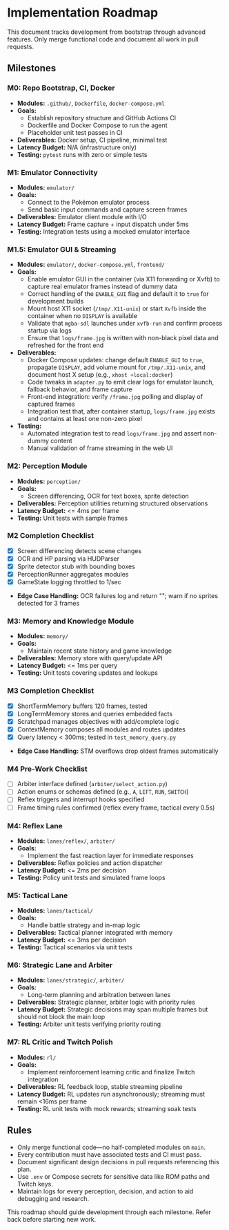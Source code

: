 # Implementation Roadmap

This document tracks development from bootstrap through advanced features. Only merge functional code and document all work in pull requests.

## Milestones

### M0: Repo Bootstrap, CI, Docker
- **Modules:** `.github/`, `Dockerfile`, `docker-compose.yml`
- **Goals:**
  - Establish repository structure and GitHub Actions CI
  - Dockerfile and Docker Compose to run the agent
  - Placeholder unit test passes in CI
- **Deliverables:** Docker setup, CI pipeline, minimal test
- **Latency Budget:** N/A (infrastructure only)
- **Testing:** `pytest` runs with zero or simple tests

### M1: Emulator Connectivity
- **Modules:** `emulator/`
- **Goals:**
  - Connect to the Pokémon emulator process
  - Send basic input commands and capture screen frames
- **Deliverables:** Emulator client module with I/O
- **Latency Budget:** Frame capture + input dispatch under 5ms
- **Testing:** Integration tests using a mocked emulator interface

### M1.5: Emulator GUI & Streaming
- **Modules:** `emulator/`, `docker-compose.yml`, `frontend/`
- **Goals:**
  - Enable emulator GUI in the container (via X11 forwarding or Xvfb) to capture real emulator frames instead of dummy data
  - Correct handling of the `ENABLE_GUI` flag and default it to `true` for development builds
  - Mount host X11 socket (`/tmp/.X11-unix`) or start `Xvfb` inside the container when no `DISPLAY` is available
  - Validate that `mgba-sdl` launches under `xvfb-run` and confirm process startup via logs
  - Ensure that `logs/frame.jpg` is written with non-black pixel data and refreshed for the front end
- **Deliverables:**
  - Docker Compose updates: change default `ENABLE_GUI` to `true`, propagate `DISPLAY`, add volume mount for `/tmp/.X11-unix`, and document host X setup (e.g., `xhost +local:docker`)
  - Code tweaks in `adapter.py` to emit clear logs for emulator launch, fallback behavior, and frame capture
  - Front-end integration: verify `/frame.jpg` polling and display of captured frames
  - Integration test that, after container startup, `logs/frame.jpg` exists and contains at least one non-zero pixel
- **Testing:**
  - Automated integration test to read `logs/frame.jpg` and assert non-dummy content
  - Manual validation of frame streaming in the web UI

### M2: Perception Module
- **Modules:** `perception/`
- **Goals:**
  - Screen differencing, OCR for text boxes, sprite detection
- **Deliverables:** Perception utilities returning structured observations
- **Latency Budget:** <= 4ms per frame
- **Testing:** Unit tests with sample frames

### M2 Completion Checklist
- [x] Screen differencing detects scene changes
- [x] OCR and HP parsing via HUDParser
- [x] Sprite detector stub with bounding boxes
- [x] PerceptionRunner aggregates modules
- [x] GameState logging throttled to 1/sec
- **Edge Case Handling:** OCR failures log and return ""; warn if no sprites detected for 3 frames

### M3: Memory and Knowledge Module
- **Modules:** `memory/`
- **Goals:**
  - Maintain recent state history and game knowledge
- **Deliverables:** Memory store with query/update API
- **Latency Budget:** <= 1ms per query
- **Testing:** Unit tests covering updates and lookups

### M3 Completion Checklist
- [x] ShortTermMemory buffers 120 frames, tested
- [x] LongTermMemory stores and queries embedded facts
- [x] Scratchpad manages objectives with add/complete logic
- [x] ContextMemory composes all modules and routes updates
- [x] Query latency < 300ms; tested in `test_memory_query.py`
- **Edge Case Handling:** STM overflows drop oldest frames automatically

### M4 Pre-Work Checklist
- [ ] Arbiter interface defined (`arbiter/select_action.py`)
- [ ] Action enums or schemas defined (e.g., `A`, `LEFT`, `RUN`, `SWITCH`)
- [ ] Reflex triggers and interrupt hooks specified
- [ ] Frame timing rules confirmed (reflex every frame, tactical every 0.5s)

### M4: Reflex Lane
- **Modules:** `lanes/reflex/`, `arbiter/`
- **Goals:**
  - Implement the fast reaction layer for immediate responses
- **Deliverables:** Reflex policies and action dispatcher
- **Latency Budget:** <= 2ms per decision
- **Testing:** Policy unit tests and simulated frame loops

### M5: Tactical Lane
- **Modules:** `lanes/tactical/`
- **Goals:**
  - Handle battle strategy and in-map logic
- **Deliverables:** Tactical planner integrated with memory
- **Latency Budget:** <= 3ms per decision
- **Testing:** Tactical scenarios via unit tests

### M6: Strategic Lane and Arbiter
- **Modules:** `lanes/strategic/`, `arbiter/`
- **Goals:**
  - Long-term planning and arbitration between lanes
- **Deliverables:** Strategic planner, arbiter logic with priority rules
- **Latency Budget:** Strategic decisions may span multiple frames but should not block the main loop
- **Testing:** Arbiter unit tests verifying priority routing

### M7: RL Critic and Twitch Polish
- **Modules:** `rl/`
- **Goals:**
  - Implement reinforcement learning critic and finalize Twitch integration
- **Deliverables:** RL feedback loop, stable streaming pipeline
- **Latency Budget:** RL updates run asynchronously; streaming must remain <16ms per frame
- **Testing:** RL unit tests with mock rewards; streaming soak tests

## Rules
- Only merge functional code—no half-completed modules on `main`.
- Every contribution must have associated tests and CI must pass.
- Document significant design decisions in pull requests referencing this plan.
- Use `.env` or Compose secrets for sensitive data like ROM paths and Twitch keys.
- Maintain logs for every perception, decision, and action to aid debugging and research.

This roadmap should guide development through each milestone. Refer back before starting new work.
